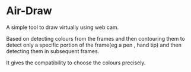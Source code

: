 # Air-Draw
A simple tool to draw virtually using web cam.

Based on detecting colours from the frames and then contouring them to detect only a specific portion of the frame(eg a pen , hand tip)
and then detecting them in subsequent frames. 

It gives the compatibility to choose the colours precisely.
